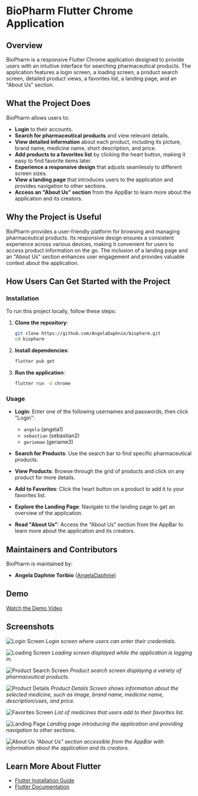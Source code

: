 # BioPharm Flutter Chrome Application

## Overview

BioPharm is a responsive Flutter Chrome application designed to provide users with an intuitive interface for searching pharmaceutical products. The application features a login screen, a loading screen, a product search screen, detailed product views, a favorites list, a landing page, and an "About Us" section.

## What the Project Does

BioPharm allows users to:

- **Login** to their accounts.
- **Search for pharmaceutical products** and view relevant details.
- **View detailed information** about each product, including its picture, brand name, medicine name, short description, and price.
- **Add products to a favorites list** by clicking the heart button, making it easy to find favorite items later.
- **Experience a responsive design** that adjusts seamlessly to different screen sizes.
- **View a landing page** that introduces users to the application and provides navigation to other sections.
- **Access an "About Us" section** from the AppBar to learn more about the application and its creators.

## Why the Project is Useful

BioPharm provides a user-friendly platform for browsing and managing pharmaceutical products. Its responsive design ensures a consistent experience across various devices, making it convenient for users to access product information on the go. The inclusion of a landing page and an "About Us" section enhances user engagement and provides valuable context about the application.

## How Users Can Get Started with the Project

### Installation

To run this project locally, follow these steps:

1. **Clone the repository**:
    ```sh
    git clone https://github.com/AngelaDaphnie/biopharm.git
    cd biopharm
    ```

2. **Install dependencies**:
    ```sh
    flutter pub get
    ```

3. **Run the application**:
    ```sh
    flutter run -d chrome
    ```

### Usage

- **Login**: Enter one of the following usernames and passwords, then click "Login":
  - `angela` (angela1)
  - `sebastian` (sebastian2)
  - `geriemae` (geriame3)
  
- **Search for Products**: Use the search bar to find specific pharmaceutical products.
- **View Products**: Browse through the grid of products and click on any product for more details.
- **Add to Favorites**: Click the heart button on a product to add it to your favorites list.
- **Explore the Landing Page**: Navigate to the landing page to get an overview of the application.
- **Read "About Us"**: Access the "About Us" section from the AppBar to learn more about the application and its creators.

## Maintainers and Contributors

BioPharm is maintained by:

- **Angela Daphnie Toribio** ([AngelaDaphnie](https://github.com/AngelaDaphnie))

## Demo

[Watch the Demo Video](demo_video.mp4)

## Screenshots

![Login Screen](login_screen.png)
*Login screen where users can enter their credentials.*

![Loading Screen](loading_screen.png)
*Loading screen displayed while the application is logging in.*

![Product Search Screen](search_screen.png)
*Product search screen displaying a variety of pharmaceutical products.*

![Product Details](details_screen.png)
*Product Details Screen shows information about the selected medicine, such as image, brand name, medicine name, description/uses, and price.*

![Favorites Screen](favorites_screen.png)
*List of medicines that users add to their favorites list.*

![Landing Page](landing_page.png)
*Landing page introducing the application and providing navigation to other sections.*

![About Us](about_us.png)
*“About Us” section accessible from the AppBar with information about the application and its creators.*

## Learn More About Flutter

- [Flutter Installation Guide](https://docs.flutter.dev/get-started/install)
- [Flutter Documentation](https://docs.flutter.dev/)
